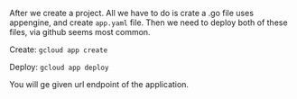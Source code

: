 
After we create a project. All we have to do is crate a .go file uses appengine, and create `app.yaml` file. Then we need to deploy both of these files, via github seems most common.

Create:
`gcloud app create`

Deploy:
`gcloud app deploy`

You will ge given url endpoint of the application.
